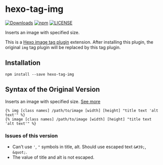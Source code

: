 # hexo-tag-img
[![Downloads](https://img.shields.io/npm/dm/hexo-tag-img.svg)](https://www.npmjs.com/package/hexo-tag-img) [![npm](https://img.shields.io/npm/v/hexo-tag-img.svg)](https://www.npmjs.com/package/hexo-tag-img) [![LICENSE](https://img.shields.io/npm/l/hexo-tag-img.svg)](LICENSE)

Inserts an image with specified size.

This is a [Hexo image tag plugin](https://hexo.io/docs/tag-plugins#Image) extension.
After installing this plugin, the original `img` tag plugin will be replaced by this tag plugin.

## Installation
```
npm install --save hexo-tag-img
```

## Syntax of the Original Version
Inserts an image with specified size. [See more](https://hexo.io/docs/tag-plugins#Image)
```
{% img [class names] /path/to/image [width] [height] "title text 'alt text'" %}
{% image [class names] /path/to/image [width] [height] "title text 'alt text'" %}
```

### Issues of this version
- Can't use `'`, `"` symbols in title, alt. Should use escaped text `&#39;`, `&quot;`.
- The value of title and alt is not escaped.
